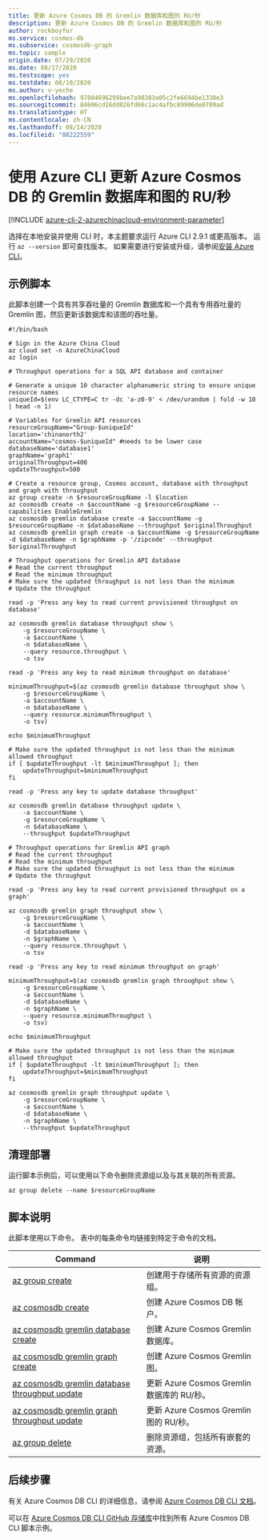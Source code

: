 ```yaml
---
title: 更新 Azure Cosmos DB 的 Gremlin 数据库和图的 RU/秒
description: 更新 Azure Cosmos DB 的 Gremlin 数据库和图的 RU/秒
author: rockboyfor
ms.service: cosmos-db
ms.subservice: cosmosdb-graph
ms.topic: sample
origin.date: 07/29/2020
ms.date: 08/17/2020
ms.testscope: yes
ms.testdate: 08/10/2020
ms.author: v-yeche
ms.openlocfilehash: 97804696299bee7a90383a05c2fe6694be1338e3
ms.sourcegitcommit: 84606cd16dd026fd66c1ac4afbc89906de0709ad
ms.translationtype: HT
ms.contentlocale: zh-CN
ms.lasthandoff: 08/14/2020
ms.locfileid: "88222559"
---
```

<!--Verify successfully-->
# <a name="update-rus-for-a-gremlin-database-and-graph-for-azure-cosmos-db-using-azure-cli"></a>使用 Azure CLI 更新 Azure Cosmos DB 的 Gremlin 数据库和图的 RU/秒

[!INCLUDE [azure-cli-2-azurechinacloud-environment-parameter](../../../../../includes/azure-cli-2-azurechinacloud-environment-parameter.md)]

选择在本地安装并使用 CLI 时，本主题要求运行 Azure CLI 2.9.1 或更高版本。 运行 `az --version` 即可查找版本。 如果需要进行安装或升级，请参阅[安装 Azure CLI](https://docs.azure.cn/cli/install-azure-cli?view=azure-cli-latest)。

## <a name="sample-script"></a>示例脚本

此脚本创建一个具有共享吞吐量的 Gremlin 数据库和一个具有专用吞吐量的 Gremlin 图，然后更新该数据库和该图的吞吐量。

```azurecli
#!/bin/bash

# Sign in the Azure China Cloud
az cloud set -n AzureChinaCloud
az login

# Throughput operations for a SQL API database and container

# Generate a unique 10 character alphanumeric string to ensure unique resource names
uniqueId=$(env LC_CTYPE=C tr -dc 'a-z0-9' < /dev/urandom | fold -w 10 | head -n 1)

# Variables for Gremlin API resources
resourceGroupName="Group-$uniqueId"
location='chinanorth2'
accountName="cosmos-$uniqueId" #needs to be lower case
databaseName='database1'
graphName='graph1'
originalThroughput=400
updateThroughput=500

# Create a resource group, Cosmos account, database with throughput and graph with throughput
az group create -n $resourceGroupName -l $location
az cosmosdb create -n $accountName -g $resourceGroupName --capabilities EnableGremlin
az cosmosdb gremlin database create -a $accountName -g $resourceGroupName -n $databaseName --throughput $originalThroughput
az cosmosdb gremlin graph create -a $accountName -g $resourceGroupName -d $databaseName -n $graphName -p '/zipcode' --throughput $originalThroughput

# Throughput operations for Gremlin API database
# Read the current throughput
# Read the minimum throughput
# Make sure the updated throughput is not less than the minimum
# Update the throughput

read -p 'Press any key to read current provisioned throughput on database'

az cosmosdb gremlin database throughput show \
    -g $resourceGroupName \
    -a $accountName \
    -n $databaseName \
    --query resource.throughput \
    -o tsv

read -p 'Press any key to read minimum throughput on database'

minimumThroughput=$(az cosmosdb gremlin database throughput show \
    -g $resourceGroupName \
    -a $accountName \
    -n $databaseName \
    --query resource.minimumThroughput \
    -o tsv)

echo $minimumThroughput

# Make sure the updated throughput is not less than the minimum allowed throughput
if [ $updateThroughput -lt $minimumThroughput ]; then
    updateThroughput=$minimumThroughput
fi

read -p 'Press any key to update database throughput'

az cosmosdb gremlin database throughput update \
    -a $accountName \
    -g $resourceGroupName \
    -n $databaseName \
    --throughput $updateThroughput

# Throughput operations for Gremlin API graph
# Read the current throughput
# Read the minimum throughput
# Make sure the updated throughput is not less than the minimum
# Update the throughput

read -p 'Press any key to read current provisioned throughput on a graph'

az cosmosdb gremlin graph throughput show \
    -g $resourceGroupName \
    -a $accountName \
    -d $databaseName \
    -n $graphName \
    --query resource.throughput \
    -o tsv

read -p 'Press any key to read minimum throughput on graph'

minimumThroughput=$(az cosmosdb gremlin graph throughput show \
    -g $resourceGroupName \
    -a $accountName \
    -d $databaseName \
    -n $graphName \
    --query resource.minimumThroughput \
    -o tsv)

echo $minimumThroughput

# Make sure the updated throughput is not less than the minimum allowed throughput
if [ $updateThroughput -lt $minimumThroughput ]; then
    updateThroughput=$minimumThroughput
fi

az cosmosdb gremlin graph throughput update \
    -g $resourceGroupName \
    -a $accountName \
    -d $databaseName \
    -n $graphName \
    --throughput $updateThroughput

```

## <a name="clean-up-deployment"></a>清理部署

运行脚本示例后，可以使用以下命令删除资源组以及与其关联的所有资源。

```azurecli
az group delete --name $resourceGroupName
```

## <a name="script-explanation"></a>脚本说明

此脚本使用以下命令。 表中的每条命令均链接到特定于命令的文档。

| Command | 说明 |
|---|---|
| [az group create](https://docs.azure.cn/cli/group?view=azure-cli-latest#az-group-create) | 创建用于存储所有资源的资源组。 |
| [az cosmosdb create](https://docs.azure.cn/cli/cosmosdb?view=azure-cli-latest#az-cosmosdb-create) | 创建 Azure Cosmos DB 帐户。 |
| [az cosmosdb gremlin database create](https://docs.azure.cn/cli/cosmosdb/gremlin/database?view=azure-cli-latest#az-cosmosdb-gremlin-database-create) | 创建 Azure Cosmos Gremlin 数据库。 |
| [az cosmosdb gremlin graph create](https://docs.azure.cn/cli/cosmosdb/gremlin/graph?view=azure-cli-latest#az-cosmosdb-gremlin-graph-create) | 创建 Azure Cosmos Gremlin 图。 |
| [az cosmosdb gremlin database throughput update](https://docs.azure.cn/cli/cosmosdb/gremlin/database/throughput?view=azure-cli-latest#az-cosmosdb-gremlin-database-throughput-update) | 更新 Azure Cosmos Gremlin 数据库的 RU/秒。 |
| [az cosmosdb gremlin graph throughput update](https://docs.azure.cn/cli/cosmosdb/gremlin/graph/throughput?view=azure-cli-latest#az-cosmosdb-gremlin-graph-throughput-update) | 更新 Azure Cosmos Gremlin 图的 RU/秒。 |
| [az group delete](https://docs.azure.cn/cli/group?view=azure-cli-latest#az-group-delete) | 删除资源组，包括所有嵌套的资源。 |

## <a name="next-steps"></a>后续步骤

有关 Azure Cosmos DB CLI 的详细信息，请参阅 [Azure Cosmos DB CLI 文档](https://docs.azure.cn/cli/cosmosdb?view=azure-cli-latest)。

可以在 [Azure Cosmos DB CLI GitHub 存储库](https://github.com/Azure-Samples/azure-cli-samples/tree/master/cosmosdb)中找到所有 Azure Cosmos DB CLI 脚本示例。

<!-- Update_Description: update meta properties, wording update, update link -->